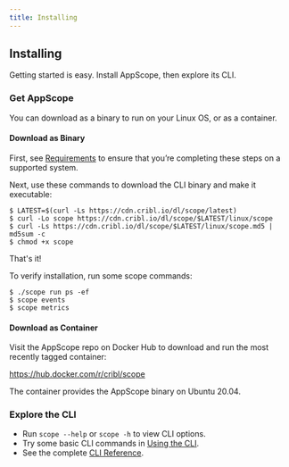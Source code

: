 ```yaml
---
title: Installing
---
```


## Installing

Getting started is easy. Install AppScope, then explore its CLI.

### Get AppScope

You can download as a binary to run on your Linux OS, or as a container.

#### Download as Binary

First, see [Requirements](/docs/requirements) to ensure that you’re completing these steps on a supported system. 

Next, use these commands to download the CLI binary and make it executable:

```
$ LATEST=$(curl -Ls https://cdn.cribl.io/dl/scope/latest)
$ curl -Lo scope https://cdn.cribl.io/dl/scope/$LATEST/linux/scope
$ curl -Ls https://cdn.cribl.io/dl/scope/$LATEST/linux/scope.md5 | md5sum -c 
$ chmod +x scope
```

That's it!

To verify installation, run some scope commands:

```
$ ./scope run ps -ef
$ scope events
$ scope metrics
```

#### Download as Container

Visit the AppScope repo on Docker Hub to download and run the most recently tagged container:

https://hub.docker.com/r/cribl/scope

The container provides the AppScope binary on Ubuntu 20.04.

### Explore the CLI

- Run `scope --help` or `scope -h` to view CLI options.
- Try some basic CLI commands in [Using the CLI](/docs/quick-start-guide).
- See the complete [CLI Reference](/docs/cli-reference).
